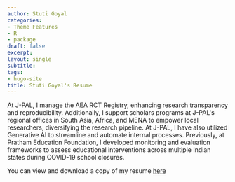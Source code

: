 ```yaml
---
author: Stuti Goyal
categories:
- Theme Features
- R
- package
draft: false
excerpt: 
layout: single
subtitle: 
tags:
- hugo-site
title: Stuti Goyal's Resume
---
```


At J-PAL, I manage the AEA RCT Registry, enhancing research transparency and reproducibility. Additionally, I support scholars programs at J-PAL's regional offices in South Asia, Africa, and MENA to empower local researchers, diversifying the research pipeline. At J-PAL, I have also utilized Generative AI to streamline and automate internal processes. Previously, at Pratham Education Foundation, I developed monitoring and evaluation frameworks to assess educational interventions across multiple Indian states during COVID-19 school closures. 

You can view and download a copy of my resume [here](StutiiGoyal_Resume.pdf)


